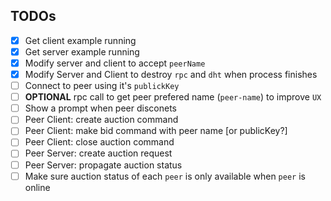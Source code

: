 ## TODOs

- [x] Get client example running
- [x] Get server example running
- [x] Modify server and client to accept `peerName`
- [x] Modify Server and Client to destroy `rpc` and `dht` when process finishes
- [ ] Connect to peer using it's `publickKey`
- [ ] **OPTIONAL** rpc call to get peer prefered name (`peer-name`) to improve `UX`
- [ ] Show a prompt when peer disconets
- [ ] Peer Client: create auction command
- [ ] Peer Client: make bid command with peer name [or publicKey?]
- [ ] Peer Client: close auction command
- [ ] Peer Server: create auction request
- [ ] Peer Server: propagate auction status
- [ ] Make sure auction status of each `peer` is only available when `peer` is online
